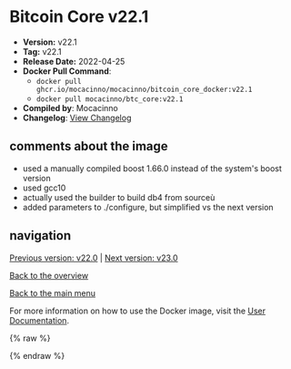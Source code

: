 # Bitcoin Core v22.1

- **Version:** v22.1
- **Tag:** v22.1
- **Release Date:** 2022-04-25
- **Docker Pull Command**:
  - `docker pull ghcr.io/mocacinno/mocacinno/bitcoin_core_docker:v22.1`
  - `docker pull mocacinno/btc_core:v22.1`
- **Compiled by**: Mocacinno
- **Changelog**: [View Changelog](https://github.com/bitcoin/bitcoin/blob/v22.1/doc/release-notes.md)

## comments about the image

- used a manually compiled boost 1.66.0 instead of the system's boost version
- used gcc10
- actually used the builder to build db4 from sourceù
- added parameters to ./configure, but simplified vs the next version

## navigation

[Previous version: v22.0](./v22.0.md) | [Next version: v23.0](./v23.0.md)

[Back to the overview](./Readme.md)

[Back to the main menu](../Readme.md)

For more information on how to use the Docker image, visit the [User Documentation](../userdocs/Readme.md).

<!-- Google tag (gtag.js) -->
{% raw %}
<script async src="https://www.googletagmanager.com/gtag/js?id=G-BPC6NC6FF9"></script>
<script>
  window.dataLayer = window.dataLayer || [];
  function gtag(){dataLayer.push(arguments);}
  gtag('js', new Date());
  gtag('config', 'G-BPC6NC6FF9');
</script>
{% endraw %}

